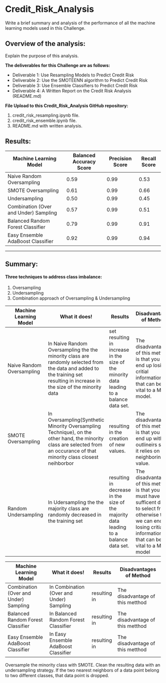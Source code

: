 # Credit_Risk_Analysis
 


Write a brief summary and analysis of the performance of all the machine learning models used in this Challenge.

## Overview of the analysis: 
Explain the purpose of this analysis.



**The deliverables for this Challenge are as follows:**
- Deliverable 1: Use Resampling Models to Predict Credit Risk
- Deliverable 2: Use the SMOTEENN algorithm to Predict Credit Risk
- Deliverable 3: Use Ensemble Classifiers to Predict Credit Risk
- Deliverable 4: A Written Report on the Credit Risk Analysis (README.md)

**File Upload to this Credit_Risk_Analysis GitHub repository:**
1. credit_risk_resampling.ipynb file.
2. credit_risk_ensemble.ipynb file.
3. README.md with written analysis.


## Results: 
Machine Learning Model | Balanced Accuracy Score| Precision Score| Recall Score
------------ | -------------  | ------------- | -------------
Naive Random Oversampling| 0.59 | 0.99|  0.53
SMOTE Oversampling | 0.61 | 0.99| 0.66
Undersampling | 0.50 | 0.99| 0.45
Combination (Over and Under) Sampling | 0.57 | 0.99| 0.51
Balanced Random Forest Classifier | 0.79 |  0.99 |  0.91 
Easy Ensemble AdaBoost Classifier | 0.92 | 0.99 | 0.94 

<hr> </hr>



## Summary: 

#### Three techniques to address class imbalance: 
1. Oversampling
2. Undersampling
3. Combination approach of Oversampling & Undersampling

Machine Learning Model | What it does!| Results  | Disadvantages of Method
------------ | -------------  | ------------- | -------------
Naive Random Oversampling| In  Naive Random Oversampling the the minority class are randomly selected from the data and added to the training set resulting in increase in the size of the minority data| set resulting in increase in the size of the minority data leading to a balance data set.|  The disadvantage of this metthod is that you  can end up losing critial information that can be vital to a ML model.
SMOTE Oversampling | In Oversampling(Synthetic Minority Oversampling Technique), on the other hand, the minority class are selected from an occurance of that minority class closest neihborbor | resulting in the creation of new values. | The disadvantage of this metthod is that you  can end up with outlineirs since it relies on the neighboring value.
Random Undersampling | In  Udersampling the the majority class are randomly decreased in the training set | resulting in decrease in the size of the majority data leading to a balance data set.| The disadvantage of this metthod is that you  must have sufficent data to select from otherwise the we can end up losing critial information that can be vital to a ML model

Machine Learning Model | What it does!| Results  | Disadvantages of Method
------------ | -------------  | ------------- | -------------
Combination (Over and Under) Sampling | In Combination (Over and Under) Sampling | resulting in| The disadvantage of this metthod
Balanced Random Forest Classifier | In Balanced Random Forest Classifier|  resulting in| The disadvantage of this metthod
Easy Ensemble AdaBoost Classifier | In Easy Ensemble AdaBoost Classifier | resulting in | The disadvantage of this metthod

Oversample the minority class with SMOTE.
Clean the resulting data with an undersampling strategy. If the two nearest neighbors of a data point belong to two different classes, that data point is dropped.

